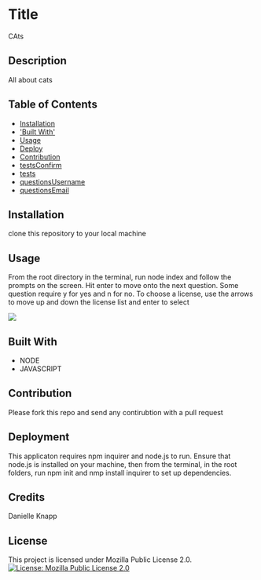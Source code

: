 # Title
CAts

## Description
All about cats


## Table of Contents

* [Installation](#installation)
* ['Built With'](#built-with)
* [Usage](#usage)
* [Deploy](#deploy)
* [Contribution](#contribution)
* [testsConfirm](#testsconfirm)
* [tests](#tests)
* [questionsUsername](#questionsusername)
* [questionsEmail](#questionsemail)

## Installation
clone this repository to your local machine
    
## Usage
From the root directory in the terminal, run node index and follow the prompts on the screen. Hit enter to move onto the next question. Some question require y for yes and n for no. To choose a license, use the arrows to move up and down the license list and enter to select
  
    
![](assets/images/image.png)
  
## Built With

* NODE
* JAVASCRIPT
    
## Contribution
Please fork this repo and send any contirubtion with a pull request
  
## Deployment

This applicaton requires npm inquirer and node.js to run. Ensure that node.js is installed on your machine, then from the terminal, in the root folders, run npm init and nmp install inquirer to set up dependencies. 
  
## Credits
Danielle Knapp

## License

This project is licensed under Mozilla Public License 2.0.
[![License: Mozilla Public License 2.0](https://img.shields.io/badge/License-MPL_2.0-brightgreen.svg)](https://opensource.org/licenses/MPL-2.0)

